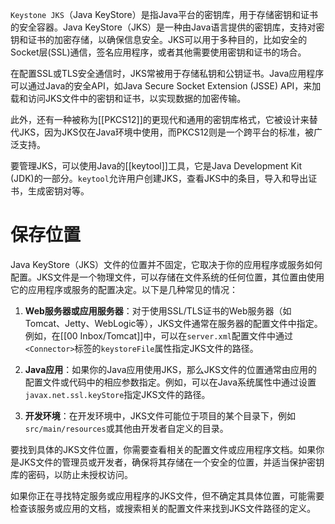 `Keystone JKS`（Java KeyStore）是指Java平台的密钥库，用于存储密钥和证书的安全容器。Java KeyStore（JKS）是一种由Java语言提供的密钥库，支持对密钥和证书的加密存储，以确保信息安全。JKS可以用于多种目的，比如安全的Socket层(SSL)通信，签名应用程序，或者其他需要使用密钥和证书的场合。

在配置SSL或TLS安全通信时，JKS常被用于存储私钥和公钥证书。Java应用程序可以通过Java的安全API，如Java Secure Socket Extension (JSSE) API，来加载和访问JKS文件中的密钥和证书，以实现数据的加密传输。

此外，还有一种被称为[[PKCS12]]的更现代和通用的密钥库格式，它被设计来替代JKS，因为JKS仅在Java环境中使用，而PKCS12则是一个跨平台的标准，被广泛支持。

要管理JKS，可以使用Java的[[keytool]]工具，它是Java Development Kit (JDK)的一部分。`keytool`允许用户创建JKS，查看JKS中的条目，导入和导出证书，生成密钥对等。

# 保存位置

Java KeyStore（JKS）文件的位置并不固定，它取决于你的应用程序或服务如何配置。JKS文件是一个物理文件，可以存储在文件系统的任何位置，其位置由使用它的应用程序或服务的配置决定。以下是几种常见的情况：

1. **Web服务器或应用服务器**：对于使用SSL/TLS证书的Web服务器（如Tomcat、Jetty、WebLogic等），JKS文件通常在服务器的配置文件中指定。例如，在[[00 Inbox/Tomcat]]中，可以在`server.xml`配置文件中通过`<Connector>`标签的`keystoreFile`属性指定JKS文件的路径。
    
2. **Java应用**：如果你的Java应用使用JKS，那么JKS文件的位置通常由应用的配置文件或代码中的相应参数指定。例如，可以在Java系统属性中通过设置`javax.net.ssl.keyStore`指定JKS文件的路径。
    
3. **开发环境**：在开发环境中，JKS文件可能位于项目的某个目录下，例如`src/main/resources`或其他由开发者自定义的目录。
    

要找到具体的JKS文件位置，你需要查看相关的配置文件或应用程序文档。如果你是JKS文件的管理员或开发者，确保将其存储在一个安全的位置，并适当保护密钥库的密码，以防止未授权访问。

如果你正在寻找特定服务或应用程序的JKS文件，但不确定其具体位置，可能需要检查该服务或应用的文档，或搜索相关的配置文件来找到JKS文件路径的定义。